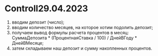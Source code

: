 # Controll29.04.2023
1) вводим депозит (число);
2) вводим количество месяцев, на которое хотим подолить депозит;
3) получаем вывод формулы расчета процентов  в  месяц: СуммаДепозита * (ПроцентнаяСтавка / 100)  / ДнейВГоду * ДнейВМесяце;
4) затем складываем наш депозит и сумму накопленных процентов.
